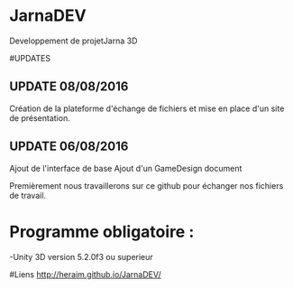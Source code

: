 # JarnaDEV
Developpement de projetJarna 3D

#UPDATES
## UPDATE 08/08/2016

Création de la plateforme d'échange de fichiers et mise en place d'un site de présentation.

## UPDATE 06/08/2016

Ajout de l'interface de base
Ajout d'un GameDesign document

Premièrement nous travaillerons sur ce github pour échanger nos fichiers de travail.

# Programme obligatoire :
-Unity 3D version 5.2.0f3 ou superieur

#Liens
http://heraim.github.io/JarnaDEV/

